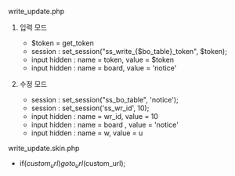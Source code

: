 write_update.php
1. 입력 모드
   - $token = get_token
   - session : set_session("ss_write_{$bo_table}_token", $token);
   - input hidden : name = token, value = $token
   - input hidden : name = board, value = 'notice'
     
2. 수정 모드
   - session : set_session("ss_bo_table", 'notice');
   - session : set_session('ss_wr_id', 10);
   - input hidden : name = wr_id, value = 10
   - input hidden : name = board , value = 'notice'
   - input hidden : name = w, value = u
  
write_update.skin.php
- if($custom_url) goto_url($custom_url);

